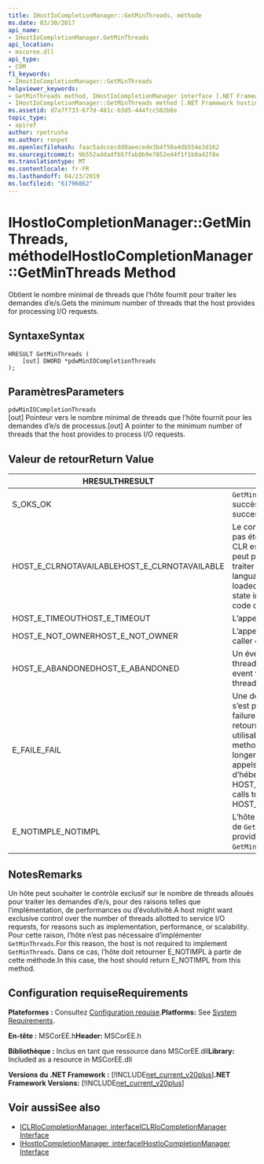 ```yaml
---
title: IHostIoCompletionManager::GetMinThreads, méthode
ms.date: 03/30/2017
api_name:
- IHostIoCompletionManager.GetMinThreads
api_location:
- mscoree.dll
api_type:
- COM
f1_keywords:
- IHostIoCompletionManager::GetMinThreads
helpviewer_keywords:
- GetMinThreads method, IHostIoCompletionManager interface [.NET Framework hosting]
- IHostIoCompletionManager::GetMinThreads method [.NET Framework hosting]
ms.assetid: d7a7f733-677d-481c-b3d5-444fcc502b8e
topic_type:
- apiref
author: rpetrusha
ms.author: ronpet
ms.openlocfilehash: faac5adccecdd0aeecede3b4f50a4db554e3d162
ms.sourcegitcommit: 9b552addadfb57fab0b9e7852ed4f1f1b8a42f8e
ms.translationtype: MT
ms.contentlocale: fr-FR
ms.lasthandoff: 04/23/2019
ms.locfileid: "61796862"
---
```

# <a name="ihostiocompletionmanagergetminthreads-method"></a><span data-ttu-id="0691e-102">IHostIoCompletionManager::GetMinThreads, méthode</span><span class="sxs-lookup"><span data-stu-id="0691e-102">IHostIoCompletionManager::GetMinThreads Method</span></span>
<span data-ttu-id="0691e-103">Obtient le nombre minimal de threads que l’hôte fournit pour traiter les demandes d’e/s.</span><span class="sxs-lookup"><span data-stu-id="0691e-103">Gets the minimum number of threads that the host provides for processing I/O requests.</span></span>  
  
## <a name="syntax"></a><span data-ttu-id="0691e-104">Syntaxe</span><span class="sxs-lookup"><span data-stu-id="0691e-104">Syntax</span></span>  
  
```  
HRESULT GetMinThreads (  
    [out] DWORD *pdwMinIOCompletionThreads  
);  
```  
  
## <a name="parameters"></a><span data-ttu-id="0691e-105">Paramètres</span><span class="sxs-lookup"><span data-stu-id="0691e-105">Parameters</span></span>  
 `pdwMinIOCompletionThreads`  
 <span data-ttu-id="0691e-106">[out] Pointeur vers le nombre minimal de threads que l’hôte fournit pour les demandes d’e/s de processus.</span><span class="sxs-lookup"><span data-stu-id="0691e-106">[out] A pointer to the minimum number of threads that the host provides to process I/O requests.</span></span>  
  
## <a name="return-value"></a><span data-ttu-id="0691e-107">Valeur de retour</span><span class="sxs-lookup"><span data-stu-id="0691e-107">Return Value</span></span>  
  
|<span data-ttu-id="0691e-108">HRESULT</span><span class="sxs-lookup"><span data-stu-id="0691e-108">HRESULT</span></span>|<span data-ttu-id="0691e-109">Description</span><span class="sxs-lookup"><span data-stu-id="0691e-109">Description</span></span>|  
|-------------|-----------------|  
|<span data-ttu-id="0691e-110">S_OK</span><span class="sxs-lookup"><span data-stu-id="0691e-110">S_OK</span></span>|<span data-ttu-id="0691e-111">`GetMinThreads` retourné avec succès.</span><span class="sxs-lookup"><span data-stu-id="0691e-111">`GetMinThreads` returned successfully.</span></span>|  
|<span data-ttu-id="0691e-112">HOST_E_CLRNOTAVAILABLE</span><span class="sxs-lookup"><span data-stu-id="0691e-112">HOST_E_CLRNOTAVAILABLE</span></span>|<span data-ttu-id="0691e-113">Le common language runtime (CLR) n’a pas été chargé dans un processus ou le CLR est dans un état dans lequel il ne peut pas exécuter le code managé ou traiter l’appel avec succès.</span><span class="sxs-lookup"><span data-stu-id="0691e-113">The common language runtime (CLR) has not been loaded into a process, or the CLR is in a state in which it cannot run managed code or process the call successfully.</span></span>|  
|<span data-ttu-id="0691e-114">HOST_E_TIMEOUT</span><span class="sxs-lookup"><span data-stu-id="0691e-114">HOST_E_TIMEOUT</span></span>|<span data-ttu-id="0691e-115">L’appel a expiré.</span><span class="sxs-lookup"><span data-stu-id="0691e-115">The call timed out.</span></span>|  
|<span data-ttu-id="0691e-116">HOST_E_NOT_OWNER</span><span class="sxs-lookup"><span data-stu-id="0691e-116">HOST_E_NOT_OWNER</span></span>|<span data-ttu-id="0691e-117">L’appelant ne possède pas le verrou.</span><span class="sxs-lookup"><span data-stu-id="0691e-117">The caller does not own the lock.</span></span>|  
|<span data-ttu-id="0691e-118">HOST_E_ABANDONED</span><span class="sxs-lookup"><span data-stu-id="0691e-118">HOST_E_ABANDONED</span></span>|<span data-ttu-id="0691e-119">Un événement a été annulé alors qu’un thread bloqué ou Fibre l’attendait.</span><span class="sxs-lookup"><span data-stu-id="0691e-119">An event was canceled while a blocked thread or fiber was waiting on it.</span></span>|  
|<span data-ttu-id="0691e-120">E_FAIL</span><span class="sxs-lookup"><span data-stu-id="0691e-120">E_FAIL</span></span>|<span data-ttu-id="0691e-121">Une défaillance catastrophique inconnue s’est produite.</span><span class="sxs-lookup"><span data-stu-id="0691e-121">An unknown catastrophic failure occurred.</span></span> <span data-ttu-id="0691e-122">Lorsqu’une méthode retourne E_FAIL, le CLR n’est plus utilisable au sein du processus.</span><span class="sxs-lookup"><span data-stu-id="0691e-122">When a method returns E_FAIL, the CLR is no longer usable within the process.</span></span> <span data-ttu-id="0691e-123">Les appels suivants aux méthodes d’hébergement retournent HOST_E_CLRNOTAVAILABLE.</span><span class="sxs-lookup"><span data-stu-id="0691e-123">Subsequent calls to hosting methods return HOST_E_CLRNOTAVAILABLE.</span></span>|  
|<span data-ttu-id="0691e-124">E_NOTIMPL</span><span class="sxs-lookup"><span data-stu-id="0691e-124">E_NOTIMPL</span></span>|<span data-ttu-id="0691e-125">L’hôte ne fournit pas une implémentation de `GetMinThreads`.</span><span class="sxs-lookup"><span data-stu-id="0691e-125">The host does not provide an implementation of `GetMinThreads`.</span></span>|  
  
## <a name="remarks"></a><span data-ttu-id="0691e-126">Notes</span><span class="sxs-lookup"><span data-stu-id="0691e-126">Remarks</span></span>  
 <span data-ttu-id="0691e-127">Un hôte peut souhaiter le contrôle exclusif sur le nombre de threads alloués pour traiter les demandes d’e/s, pour des raisons telles que l’implémentation, de performances ou d’évolutivité.</span><span class="sxs-lookup"><span data-stu-id="0691e-127">A host might want exclusive control over the number of threads allotted to service I/O requests, for reasons such as implementation, performance, or scalability.</span></span> <span data-ttu-id="0691e-128">Pour cette raison, l’hôte n’est pas nécessaire d’implémenter `GetMinThreads`.</span><span class="sxs-lookup"><span data-stu-id="0691e-128">For this reason, the host is not required to implement `GetMinThreads`.</span></span> <span data-ttu-id="0691e-129">Dans ce cas, l’hôte doit retourner E_NOTIMPL à partir de cette méthode.</span><span class="sxs-lookup"><span data-stu-id="0691e-129">In this case, the host should return E_NOTIMPL from this method.</span></span>  
  
## <a name="requirements"></a><span data-ttu-id="0691e-130">Configuration requise</span><span class="sxs-lookup"><span data-stu-id="0691e-130">Requirements</span></span>  
 <span data-ttu-id="0691e-131">**Plateformes :** Consultez [Configuration requise](../../../../docs/framework/get-started/system-requirements.md).</span><span class="sxs-lookup"><span data-stu-id="0691e-131">**Platforms:** See [System Requirements](../../../../docs/framework/get-started/system-requirements.md).</span></span>  
  
 <span data-ttu-id="0691e-132">**En-tête :** MSCorEE.h</span><span class="sxs-lookup"><span data-stu-id="0691e-132">**Header:** MSCorEE.h</span></span>  
  
 <span data-ttu-id="0691e-133">**Bibliothèque :** Inclus en tant que ressource dans MSCorEE.dll</span><span class="sxs-lookup"><span data-stu-id="0691e-133">**Library:** Included as a resource in MSCorEE.dll</span></span>  
  
 <span data-ttu-id="0691e-134">**Versions du .NET Framework :** [!INCLUDE[net_current_v20plus](../../../../includes/net-current-v20plus-md.md)]</span><span class="sxs-lookup"><span data-stu-id="0691e-134">**.NET Framework Versions:** [!INCLUDE[net_current_v20plus](../../../../includes/net-current-v20plus-md.md)]</span></span>  
  
## <a name="see-also"></a><span data-ttu-id="0691e-135">Voir aussi</span><span class="sxs-lookup"><span data-stu-id="0691e-135">See also</span></span>

- [<span data-ttu-id="0691e-136">ICLRIoCompletionManager, interface</span><span class="sxs-lookup"><span data-stu-id="0691e-136">ICLRIoCompletionManager Interface</span></span>](../../../../docs/framework/unmanaged-api/hosting/iclriocompletionmanager-interface.md)
- [<span data-ttu-id="0691e-137">IHostIoCompletionManager, interface</span><span class="sxs-lookup"><span data-stu-id="0691e-137">IHostIoCompletionManager Interface</span></span>](../../../../docs/framework/unmanaged-api/hosting/ihostiocompletionmanager-interface.md)
